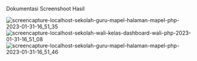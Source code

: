 Dokumentasi Screenshoot Hasil


![screencapture-localhost-sekolah-guru-mapel-halaman-mapel-php-2023-01-31-16_51_35](https://user-images.githubusercontent.com/51569764/215726865-2b96cdbf-c99e-47bc-a1f5-18b22086f317.png)
![screencapture-localhost-sekolah-wali-kelas-dashboard-wali-php-2023-01-31-16_51_08](https://user-images.githubusercontent.com/51569764/215726878-644725c7-2e78-47c1-91c9-5778328e12c3.png)
![screencapture-localhost-sekolah-guru-mapel-halaman-mapel-php-2023-01-31-16_51_46](https://user-images.githubusercontent.com/51569764/215726884-bd7657f1-b8de-4972-a1df-c0aaafc896da.png)
